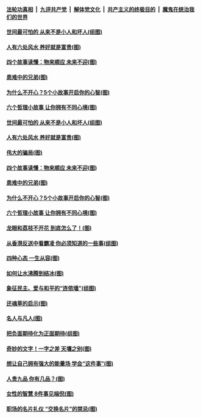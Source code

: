####  [法轮功真相](../../../../basic/blob/master/README.md?t=10010726) &nbsp;|&nbsp; [九评共产党](../../../../9ping.md/blob/master/README.md?t=10010726) &nbsp;|&nbsp; [解体党文化](../../../../jtdwh.md/blob/master/README.md?t=10010726)  &nbsp;|&nbsp; [共产主义的终极目的](../../../../gczydzjmd.md/blob/master/README.md?t=10010726) &nbsp;|&nbsp; [魔鬼在统治我们的世界](../../../../mgztzwmdsj.md/blob/master/README.md?t=10010726) 

#### [世间最可怕的 从来不是小人和坏人(组图)](../pages/p8/909014.md?t=10010726) 

#### [人有六处风水 养好就是富贵(图)](../pages/p8/908596.md?t=10010726) 

#### [四个故事读懂：物来顺应 未来不迎(图)](../pages/p8/908590.md?t=10010726) 

#### [患难中的兄弟(图)](../pages/p8/908413.md?t=10010726) 

#### [为什么不开心？5个小故事开启你的心智(图)](../pages/p8/908877.md?t=10010726) 

#### [六个哲理小故事 让你拥有不同心境(图)](../pages/p8/908622.md?t=10010726) 

#### [世间最可怕的 从来不是小人和坏人(组图)](../pages/p8/909014.md?t=10010726) 

#### [人有六处风水 养好就是富贵(图)](../pages/p8/908596.md?t=10010726) 

#### [伟大的骗局(图)](../pages/p8/908629.md?t=10010726) 

#### [四个故事读懂：物来顺应 未来不迎(图)](../pages/p8/908590.md?t=10010726) 

#### [患难中的兄弟(图)](../pages/p8/908413.md?t=10010726) 

#### [为什么不开心？5个小故事开启你的心智(图)](../pages/p8/908877.md?t=10010726) 

#### [六个哲理小故事 让你拥有不同心境(图)](../pages/p8/908622.md?t=10010726) 

#### [龙眼和荔枝不开花 到底怎么了！(图)](../pages/p8/908888.md?t=10010726) 

#### [从香港反送中看霸凌 你必须知道的一些事(组图)](../pages/p8/908799.md?t=10010726) 

#### [四种心态 一生从容(图)](../pages/p8/908587.md?t=10010726) 

#### [如何让水沸腾到结冰(图)](../pages/p8/908405.md?t=10010726) 

#### [象征民主、爱与和平的“连侬墙”(组图)](../pages/p8/908723.md?t=10010726) 

#### [还魂草的启示(图)](../pages/p8/908402.md?t=10010726) 

#### [名人与凡人(图)](../pages/p8/908393.md?t=10010726) 

#### [把负面期待化为正面期待(组图)](../pages/p8/908661.md?t=10010726) 

#### [奇妙的文字！一字之差 天壤之别(图)](../pages/p8/908586.md?t=10010726) 

#### [想让自己拥有强大的能量场 学会“这件事”(图)](../pages/p8/908660.md?t=10010726) 

#### [人贵九品 你有几品？(图)](../pages/p8/907875.md?t=10010726) 

#### [女性的智慧 8件事见端倪(图)](../pages/p8/908381.md?t=10010726) 

#### [职场的名片礼仪 “交换名片”的禁忌(图)](../pages/p8/908489.md?t=10010726) 

